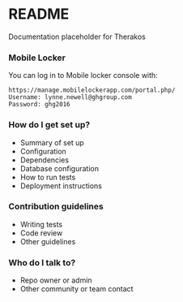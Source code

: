 # README #

Documentation placeholder for Therakos

### Mobile Locker ###

You can log in to Mobile locker console with: 

    https://manage.mobilelockerapp.com/portal.php/
    Username: lynne.newell@ghgroup.com
    Password: ghg2016
 
### How do I get set up? ###

* Summary of set up
* Configuration
* Dependencies
* Database configuration
* How to run tests
* Deployment instructions

### Contribution guidelines ###

* Writing tests
* Code review
* Other guidelines

### Who do I talk to? ###

* Repo owner or admin
* Other community or team contact